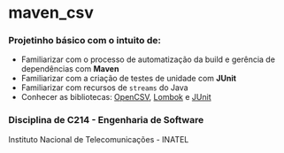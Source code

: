 # maven_csv

### Projetinho básico com o intuito de:
- Familiarizar com o processo de automatização da build e gerência de dependências com **Maven**
- Familiarizar com a criação de testes de unidade com **JUnit**
- Familiarizar com recursos de `streams` do Java
- Conhecer as bibliotecas: [OpenCSV](https://search.maven.org/artifact/com.opencsv/opencsv/5.5.1/jar), [Lombok](https://search.maven.org/artifact/org.projectlombok/lombok/1.18.20/jar) e [JUnit](https://search.maven.org/artifact/junit/junit/4.13.2/jar)

### Disciplina de C214 - Engenharia de Software
Instituto Nacional de Telecomunicações - INATEL
